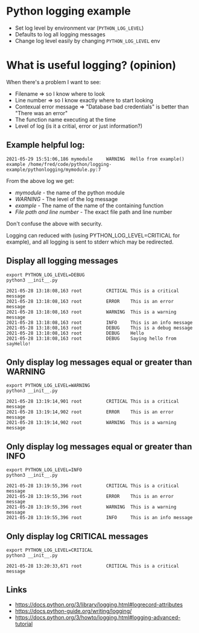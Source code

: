 # Python logging example

- Set log level by environment var (`PYTHON_LOG_LEVEL`)
- Defaults to log all logging messages
- Change log level easily by changing `PYTHON_LOG_LEVEL` env


# What is useful logging? (opinion)
When there's a problem I want to see:

- Filename => so I know where to look
- Line number => so I know exactly where to start looking
- Contexual error message => "Database bad credentials" is better than "There was an error"
- The function name executing at the time 
- Level of log (is it a critial, error or just information?)

## Example helpful log:

```
2021-05-29 15:51:06,186 mymodule     WARNING  Hello from example() example /home/fred/code/python/logging-example/pythonlogging/mymodule.py:7
```

From the above log we get:
- *mymodule* - the name of the python module
- *WARNING*  - The level of the log message
- *example*  - The name of the name of the containing function
- *File path and line number* - The exact file path and line number

Don't confuse the above with security.

Logging can reduced with (using PYTHON_LOG_LEVEL=CRITICAL for example), and all logging is
sent to stderr which may be redirected.

## Display all logging messages

```
export PYTHON_LOG_LEVEL=DEBUG
python3 __init__.py

2021-05-28 13:18:08,163 root         CRITICAL This is a critical message
2021-05-28 13:18:08,163 root         ERROR    This is an error  message
2021-05-28 13:18:08,163 root         WARNING  This is a warning message
2021-05-28 13:18:08,163 root         INFO     This is an info message
2021-05-28 13:18:08,163 root         DEBUG    This is a debug message
2021-05-28 13:18:08,163 root         DEBUG    Hello
2021-05-28 13:18:08,163 root         DEBUG    Saying hello from sayHello!

```

## Only display log messages equal or greater than WARNING
```
export PYTHON_LOG_LEVEL=WARNING
python3 __init__.py

2021-05-28 13:19:14,901 root         CRITICAL This is a critical message
2021-05-28 13:19:14,902 root         ERROR    This is an error  message
2021-05-28 13:19:14,902 root         WARNING  This is a warning message
```

## Only display log messages equal or greater than INFO
```
export PYTHON_LOG_LEVEL=INFO
python3 __init__.py

2021-05-28 13:19:55,396 root         CRITICAL This is a critical message
2021-05-28 13:19:55,396 root         ERROR    This is an error  message
2021-05-28 13:19:55,396 root         WARNING  This is a warning message
2021-05-28 13:19:55,396 root         INFO     This is an info message
```

## Only display log CRITICAL messages
```
export PYTHON_LOG_LEVEL=CRITICAL
python3 __init__.py

2021-05-28 13:20:33,671 root         CRITICAL This is a critical message
```


## Links

- https://docs.python.org/3/library/logging.html#logrecord-attributes
- https://docs.python-guide.org/writing/logging/
- https://docs.python.org/3/howto/logging.html#logging-advanced-tutorial 